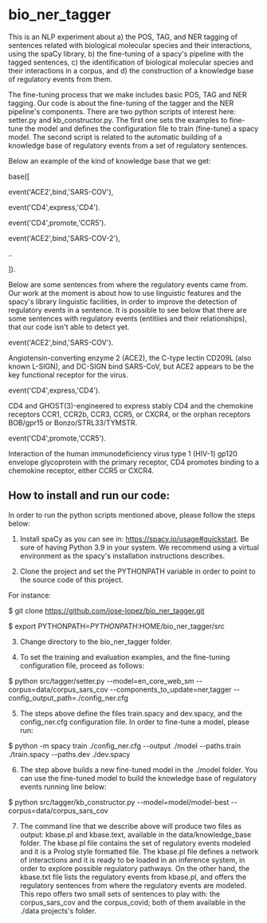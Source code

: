 # bio_ner_tagger
This is an NLP experiment about a) the POS, TAG, and NER tagging of sentences related with biological molecular species and their interactions, using the spaCy library, b) the fine-tuning of a spacy's pipeline with the tagged sentences, c) the identification of biological molecular species and their interactions in a corpus, and d) the construction of a knowledge base of regulatory events from them.

The fine-tuning process that we make includes basic POS, TAG and NER tagging. Our code is about the fine-tuning of the tagger and the NER pipeline's components. There are two python scripts of interest here: setter.py and kb_constructor.py. The first one sets the examples to fine-tune the model and defines the configuration file to train (fine-tune) a spacy model. The second script is related to the automatic building of a knowledge base of regulatory events from a set of regulatory sentences.

Below an example of the kind of knowledge base that we get:

base([

event('ACE2',bind,'SARS-COV'),

event('CD4',express,'CD4').

event('CD4',promote,'CCR5').

event('ACE2',bind,'SARS-COV-2'),

..

]).


Below are some sentences from where the regulatory events came from. Our work at the moment is about how to use linguistic features and the spacy's library linguistic facilities, in order to improve the detection of regulatory events in a sentence. It is possible to see below that there are some sentences with regulatory events (entitiies and their relationships), that our code isn't able to detect yet.

event('ACE2',bind,'SARS-COV').

Angiotensin-converting enzyme 2 (ACE2), the C-type lectin CD209L (also known L-SIGN), and DC-SIGN bind SARS-CoV, but ACE2 appears to be the key functional receptor for the virus.

event('CD4',express,'CD4').

CD4 and GHOST(3)-engineered to express stably CD4 and the chemokine receptors CCR1, CCR2b, CCR3, CCR5, or CXCR4, or the orphan receptors BOB/gpr15 or Bonzo/STRL33/TYMSTR.

event('CD4',promote,'CCR5').

Interaction of the human immunodeficiency virus type 1 (HIV-1) gp120 envelope glycoprotein with the primary receptor, CD4 promotes binding to a chemokine receptor, either CCR5 or CXCR4.


How to install and run our code:
-------------------------------

In order to run the python scripts mentioned above, please follow the steps below:

1. Install spaCy as you can see in: https://spacy.io/usage#quickstart.
Be sure of having Python 3.9 in your system. We recommend using a virtual environment as the spacy's installation instructions describes.

2. Clone the project and set the PYTHONPATH variable in order to point to the source code of this project.

For instance:

$ git clone https://github.com/jose-lopez/bio_ner_tagger.git

$ export PYTHONPATH=$PYTHONPATH:$HOME/bio_ner_tagger/src

3. Change directory to the bio_ner_tagger folder.

4. To set the training and evaluation examples, and the fine-tuning configuration file, proceed as follows:

$ python src/tagger/setter.py --model=en_core_web_sm --corpus=data/corpus_sars_cov --components_to_update=ner,tagger --config_output_path=./config_ner.cfg

5. The steps above define the files train.spacy and dev.spacy, and the config_ner.cfg configuration file. In order to fine-tune a model, please run:

$ python -m spacy train ./config_ner.cfg --output ./model --paths.train ./train.spacy --paths.dev ./dev.spacy

6. The step above builds a new fine-tuned model in the ./model folder. You can use the fine-tuned model to build the knowledge base of regulatory events running line below:

$ python src/tagger/kb_constructor.py --model=model/model-best --corpus=data/corpus_sars_cov

7. The command line that we describe above will produce two files as output: kbase.pl and kbase.text, available in the data/knowledge_base folder. The kbase.pl file contains the set of regulatory events modeled and it is a Prolog style formatted file. The kbase.pl file defines a network of interactions and it is ready to be loaded in an inference system, in order to explore possible regulatory pathways. On the other hand, the kbase.txt file lists the regulatory events from kbase.pl, and offers the regulatory sentences from where the regulatory events are modeled. This repo offers two small sets of sentences to play with: the corpus_sars_cov and the corpus_covid; both of them available in the ./data projects's folder.
